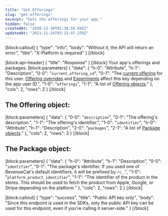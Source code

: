 ```yaml
---
title: "Get Offerings"
slug: "get-offerings"
excerpt: "Gets the offerings for your app."
hidden: false
createdAt: "2020-12-30T01:38:59.895Z"
updatedAt: "2021-11-24T03:15:47.259Z"
---
```

[block:callout]
{
  "type": "info",
  "body": "Without it, the API will return an error.",
  "title": "X-Platform is required"
}
[/block]

[block:api-header]
{
  "title": "Response"
}
[/block]
Your app's offerings and packages.
[block:parameters]
{
  "data": {
    "h-0": "Attribute",
    "h-1": "Description",
    "0-0": "`current_offering_id`",
    "0-1": "The [current offering](doc:entitlements#creating-an-offering) for this user. [Offering overrides](ref:override-offering) and [Experiments](doc:experiments) affect this key depending on the app user ID.",
    "1-0": "`offerings`",
    "1-1": "A list of [Offering objects](ref:get-offerings#the-offering-object)."
  },
  "cols": 2,
  "rows": 2
}
[/block]
## The Offering object:
[block:parameters]
{
  "data": {
    "0-0": "`description`",
    "0-1": "The offering's description.",
    "1-1": "The offering's identifier.",
    "1-0": "`identifier`",
    "h-0": "Attribute",
    "h-1": "Description",
    "2-0": "`packages`",
    "2-1": "A list of [Package objects](ref:get-offerings#the-package-object)."
  },
  "cols": 2,
  "rows": 3
}
[/block]
## The Package object:
[block:parameters]
{
  "data": {
    "h-0": "Attribute",
    "h-1": "Description",
    "0-0": "`identifier`",
    "0-1": "The package's identifier. If you used one of RevenueCat's default identifiers, it will be prefixed by `rc_`.",
    "1-0": "`platform_product_identifier`",
    "1-1": "The identifier of the product in the stores. This should be used to fetch the product from Apple, Google, or Stripe depending on the platform."
  },
  "cols": 2,
  "rows": 2
}
[/block]

[block:callout]
{
  "type": "success",
  "title": "Public API key only",
  "body": "Since this endpoint is used in the SDKs, only the public API key can be used for this endpoint, even if you're calling it server-side."
}
[/block]